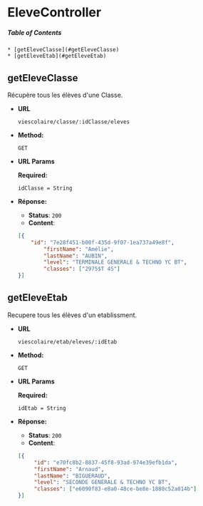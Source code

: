   # EleveController
  
  ##### Table of Contents
    * [getEleveClasse](#getEleveClasse)
    * [getEleveEtab](#getEleveEtab)
    
  <a name="getEleveClasse" />
  
  ## getEleveClasse
  
  Récupère tous les élèves d'une Classe.
  
  * **URL**
  
    `viescolaire/classe/:idClasse/eleves`
  
  * **Method:**
   
    `GET`
    
  * **URL Params** 
    
    **Required:**
    
       `idClasse = String`
  
  
  
  * **Réponse:**
    
     * **Status**: `200`
     * **Content**: 
      ```json
      [{
          "id": "7e28f451-b00f-435d-9f07-1ea737a49e8f",
              "firstName": "Amélie",
              "lastName": "AUBIN",
              "level": "TERMINALE GENERALE & TECHNO YC BT",
              "classes": ["2975$T 4S"]
      }]
      ``` 
      
  
  <a name="getEleveEtab" />
  
  ## getEleveEtab
  
  Recupere tous les élèves d'un etablissment.
  
  * **URL**
  
    `viescolaire/etab/eleves/:idEtab`
  
  * **Method:**
   
    `GET`
    
  * **URL Params** 
    
    **Required:**
    
       
       `idEtab = String`
  
  
  
  * **Réponse:**
    
     * **Status**: `200`
     * **Content**: 
      ```json
      [{
           "id": "e70fc8b2-8837-45f8-93ad-974e39efb1da",
           "firstName": "Arnaud",
           "lastName": "BIGUERAUD",
           "level": "SECONDE GENERALE & TECHNO YC BT",
           "classes": ["e6090f83-e8a0-48ce-be8e-1880c52a014b"]
      }]
      ``` 
